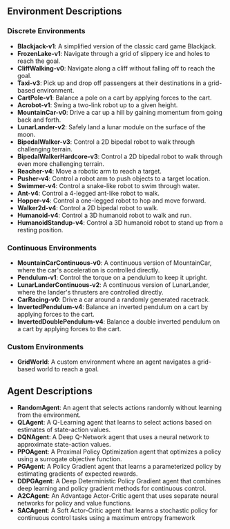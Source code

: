 ## Environment Descriptions

### Discrete Environments

- **Blackjack-v1**: A simplified version of the classic card game Blackjack.
- **FrozenLake-v1**: Navigate through a grid of slippery ice and holes to reach the goal.
- **CliffWalking-v0**: Navigate along a cliff without falling off to reach the goal.
- **Taxi-v3**: Pick up and drop off passengers at their destinations in a grid-based environment.
- **CartPole-v1**: Balance a pole on a cart by applying forces to the cart.
- **Acrobot-v1**: Swing a two-link robot up to a given height.
- **MountainCar-v0**: Drive a car up a hill by gaining momentum from going back and forth.
- **LunarLander-v2**: Safely land a lunar module on the surface of the moon.
- **BipedalWalker-v3**: Control a 2D bipedal robot to walk through challenging terrain.
- **BipedalWalkerHardcore-v3**: Control a 2D bipedal robot to walk through even more challenging terrain.
- **Reacher-v4**: Move a robotic arm to reach a target.
- **Pusher-v4**: Control a robot arm to push objects to a target location.
- **Swimmer-v4**: Control a snake-like robot to swim through water.
- **Ant-v4**: Control a 4-legged ant-like robot to walk.
- **Hopper-v4**: Control a one-legged robot to hop and move forward.
- **Walker2d-v4**: Control a 2D bipedal robot to walk.
- **Humanoid-v4**: Control a 3D humanoid robot to walk and run.
- **HumanoidStandup-v4**: Control a 3D humanoid robot to stand up from a resting position.

### Continuous Environments

- **MountainCarContinuous-v0**: A continuous version of MountainCar, where the car's acceleration is controlled directly.
- **Pendulum-v1**: Control the torque on a pendulum to keep it upright.
- **LunarLanderContinuous-v2**: A continuous version of LunarLander, where the lander's thrusters are controlled directly.
- **CarRacing-v0**: Drive a car around a randomly generated racetrack.
- **InvertedPendulum-v4**: Balance an inverted pendulum on a cart by applying forces to the cart.
- **InvertedDoublePendulum-v4**: Balance a double inverted pendulum on a cart by applying forces to the cart.

### Custom Environments

- **GridWorld**: A custom environment where an agent navigates a grid-based world to reach a goal.

## Agent Descriptions

- **RandomAgent**: An agent that selects actions randomly without learning from the environment.
- **QLAgent**: A Q-Learning agent that learns to select actions based on estimates of state-action values.
- **DQNAgent**: A Deep Q-Network agent that uses a neural network to approximate state-action values.
- **PPOAgent**: A Proximal Policy Optimization agent that optimizes a policy using a surrogate objective function.
- **PGAgent**: A Policy Gradient agent that learns a parameterized policy by estimating gradients of expected rewards.
- **DDPGAgent**: A Deep Deterministic Policy Gradient agent that combines deep learning and policy gradient methods for continuous control.
- **A2CAgent**: An Advantage Actor-Critic agent that uses separate neural networks for policy and value functions.
- **SACAgent**: A Soft Actor-Critic agent that learns a stochastic policy for continuous control tasks using a maximum entropy framework